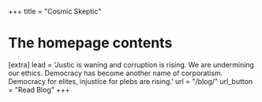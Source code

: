 +++
title = "Cosmic Skeptic"


# The homepage contents
[extra]
lead = 'Justic is waning and corruption is rising. We are undermining our ethics. Democracy has become another name of corporatism. Democracy for elites, injustice for plebs are rising.'
url = "/blog/"
url_button = "Read Blog"
+++
